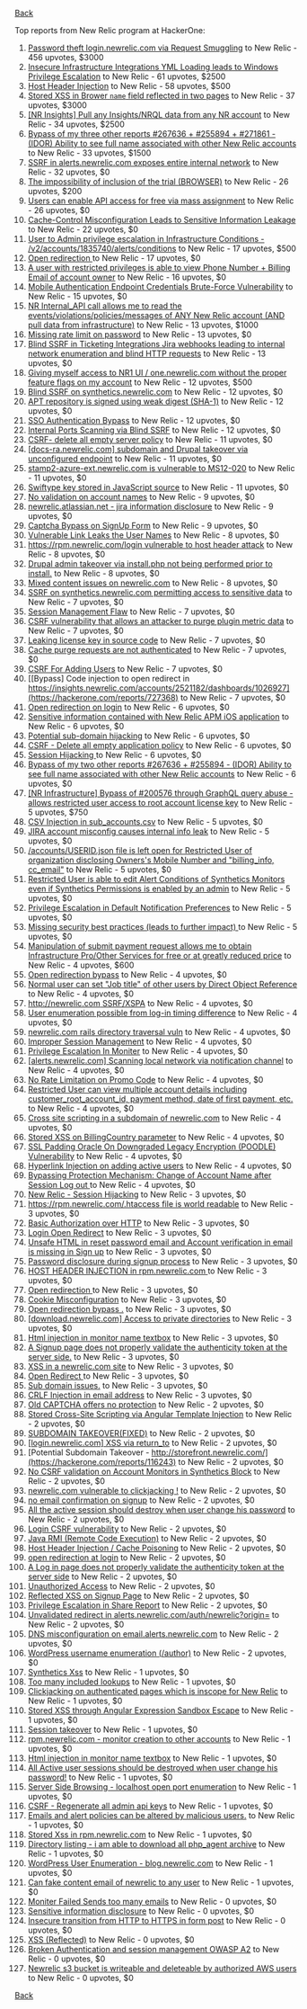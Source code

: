 [Back](../README.md)

Top reports from New Relic program at HackerOne:

1. [Password theft login.newrelic.com via Request Smuggling](https://hackerone.com/reports/498052) to New Relic - 456 upvotes, $3000
2. [Insecure Infrastructure Integrations YML Loading leads to Windows Privilege Escalation](https://hackerone.com/reports/363971) to New Relic - 61 upvotes, $2500
3. [Host Header Injection](https://hackerone.com/reports/698416) to New Relic - 58 upvotes, $500
4. [Stored XSS in Brower `name` field reflected in two pages](https://hackerone.com/reports/348076) to New Relic - 37 upvotes, $3000
5. [[NR Insights] Pull any Insights/NRQL data from any NR account](https://hackerone.com/reports/397137) to New Relic - 34 upvotes, $2500
6. [Bypass of my three other reports #267636 + #255894 + #271861 - (IDOR) Ability to see full name associated with other New Relic accounts](https://hackerone.com/reports/320173) to New Relic - 33 upvotes, $1500
7. [SSRF in alerts.newrelic.com exposes entire internal network](https://hackerone.com/reports/198690) to New Relic - 32 upvotes, $0
8. [The impossibility of inclusion of the trial (BROWSER)](https://hackerone.com/reports/460428) to New Relic - 26 upvotes, $200
9. [Users can enable API access for free via mass assignment](https://hackerone.com/reports/267781) to New Relic - 26 upvotes, $0
10. [Cache-Control Misconfiguration Leads to Sensitive Information Leakage](https://hackerone.com/reports/132835) to New Relic - 22 upvotes, $0
11. [User to Admin privilege escalation in Infrastructure Conditions - /v2/accounts/1835740/alerts/conditions](https://hackerone.com/reports/300879) to New Relic - 17 upvotes, $500
12. [Open redirection ](https://hackerone.com/reports/207285) to New Relic - 17 upvotes, $0
13. [A user with restricted privileges is able to view Phone Number + Billing Email of account owner](https://hackerone.com/reports/197059) to New Relic - 16 upvotes, $0
14. [Mobile Authentication Endpoint Credentials Brute-Force Vulnerability](https://hackerone.com/reports/127202) to New Relic - 15 upvotes, $0
15. [NR Internal_API call allows me to read the events/violations/policies/messages of ANY New Relic account (AND pull data from infrastructure)](https://hackerone.com/reports/271393) to New Relic - 13 upvotes, $1000
16. [Missing rate limit on password](https://hackerone.com/reports/138863) to New Relic - 13 upvotes, $0
17. [Blind SSRF in Ticketing Integrations Jira webhooks leading to internal network enumeration and blind HTTP requests](https://hackerone.com/reports/344032) to New Relic - 13 upvotes, $0
18. [Giving myself access to NR1 UI / one.newrelic.com without the proper feature flags on my account](https://hackerone.com/reports/520623) to New Relic - 12 upvotes, $500
19. [Blind SSRF on synthetics.newrelic.com](https://hackerone.com/reports/141304) to New Relic - 12 upvotes, $0
20. [APT repository is signed using weak digest (SHA-1)](https://hackerone.com/reports/129138) to New Relic - 12 upvotes, $0
21. [SSO Authentication Bypass](https://hackerone.com/reports/168108) to New Relic - 12 upvotes, $0
22. [Internal Ports Scanning via Blind SSRF](https://hackerone.com/reports/263169) to New Relic - 12 upvotes, $0
23. [CSRF- delete all empty server policy](https://hackerone.com/reports/123095) to New Relic - 11 upvotes, $0
24. [[docs-ra.newrelic.com] subdomain and Drupal takeover via unconfigured endpoint](https://hackerone.com/reports/207381) to New Relic - 11 upvotes, $0
25. [stamp2-azure-ext.newrelic.com is vulnerable to MS12-020](https://hackerone.com/reports/384882) to New Relic - 11 upvotes, $0
26. [Swiftype key stored in JavaScript source](https://hackerone.com/reports/427373) to New Relic - 11 upvotes, $0
27. [No validation on account names](https://hackerone.com/reports/114796) to New Relic - 9 upvotes, $0
28. [newrelic.atlassian.net - jira information disclosure](https://hackerone.com/reports/197726) to New Relic - 9 upvotes, $0
29. [Captcha Bypass on SignUp Form](https://hackerone.com/reports/277300) to New Relic - 9 upvotes, $0
30. [Vulnerable Link Leaks the User Names](https://hackerone.com/reports/123089) to New Relic - 8 upvotes, $0
31. [https://rpm.newrelic.com/login vulnerable to host header attack](https://hackerone.com/reports/123078) to New Relic - 8 upvotes, $0
32. [Drupal admin takeover via install.php not being performed prior to install.](https://hackerone.com/reports/329407) to New Relic - 8 upvotes, $0
33. [Mixed content issues on newrelic.com](https://hackerone.com/reports/700091) to New Relic - 8 upvotes, $0
34. [SSRF on synthetics.newrelic.com permitting access to sensitive data](https://hackerone.com/reports/141682) to New Relic - 7 upvotes, $0
35. [Session Management Flaw](https://hackerone.com/reports/152944) to New Relic - 7 upvotes, $0
36. [CSRF vulnerability that allows an attacker to purge plugin metric data](https://hackerone.com/reports/157270) to New Relic - 7 upvotes, $0
37. [Leaking license key in source code](https://hackerone.com/reports/154855) to New Relic - 7 upvotes, $0
38. [Cache purge requests are not authenticated](https://hackerone.com/reports/154278) to New Relic - 7 upvotes, $0
39. [CSRF For Adding Users](https://hackerone.com/reports/225326) to New Relic - 7 upvotes, $0
40. [[Bypass] Code injection to open redirect in https://insights.newrelic.com/accounts/2521182/dashboards/1026927](https://hackerone.com/reports/727368) to New Relic - 7 upvotes, $0
41. [Open redirection on login](https://hackerone.com/reports/123172) to New Relic - 6 upvotes, $0
42. [Sensitive information contained with New Relic APM iOS application](https://hackerone.com/reports/130739) to New Relic - 6 upvotes, $0
43. [Potential sub-domain hijacking](https://hackerone.com/reports/178537) to New Relic - 6 upvotes, $0
44. [CSRF - Delete all empty application policy](https://hackerone.com/reports/123092) to New Relic - 6 upvotes, $0
45. [Session Hijacking ](https://hackerone.com/reports/167460) to New Relic - 6 upvotes, $0
46. [Bypass of my two other reports #267636 + #255894 - (IDOR) Ability to see full name associated with other New Relic accounts](https://hackerone.com/reports/271861) to New Relic - 6 upvotes, $0
47. [[NR Infrastructure] Bypass of #200576 through GraphQL query abuse - allows restricted user access to root account license key](https://hackerone.com/reports/276174) to New Relic - 5 upvotes, $750
48. [CSV Injection in sub_accounts.csv](https://hackerone.com/reports/127032) to New Relic - 5 upvotes, $0
49. [JIRA account misconfig causes internal info leak](https://hackerone.com/reports/139970) to New Relic - 5 upvotes, $0
50. [/accounts/USERID.json file is left open for Restricted User of organization disclosing Owners's Mobile Number and "billing_info, cc_email"](https://hackerone.com/reports/221250) to New Relic - 5 upvotes, $0
51. [Restricted User is able to edit Alert Conditions of Synthetics Monitors even if Synthetics Permissions is enabled by an admin](https://hackerone.com/reports/197436) to New Relic - 5 upvotes, $0
52. [Privilege Escalation in Default Notification Preferences](https://hackerone.com/reports/210298) to New Relic - 5 upvotes, $0
53. [ Missing security best practices (leads to further impact) ](https://hackerone.com/reports/385420) to New Relic - 5 upvotes, $0
54. [Manipulation of submit payment request allows me to obtain Infrastructure Pro/Other Services for free or at greatly reduced price](https://hackerone.com/reports/219356) to New Relic - 4 upvotes, $600
55. [Open redirection bypass](https://hackerone.com/reports/127741) to New Relic - 4 upvotes, $0
56. [Normal user can set "Job title" of other users by Direct Object Reference](https://hackerone.com/reports/123435) to New Relic - 4 upvotes, $0
57. [http://newrelic.com SSRF/XSPA](https://hackerone.com/reports/146875) to New Relic - 4 upvotes, $0
58. [User enumeration possible from log-in timing difference](https://hackerone.com/reports/127026) to New Relic - 4 upvotes, $0
59. [newrelic.com rails directory traversal vuln](https://hackerone.com/reports/134032) to New Relic - 4 upvotes, $0
60. [Improper Session Management](https://hackerone.com/reports/139178) to New Relic - 4 upvotes, $0
61. [Privilege Escalation In Moniter](https://hackerone.com/reports/139502) to New Relic - 4 upvotes, $0
62. [[alerts.newrelic.com] Scanning local network via notification channel](https://hackerone.com/reports/153634) to New Relic - 4 upvotes, $0
63. [No Rate Limitation on Promo Code](https://hackerone.com/reports/123091) to New Relic - 4 upvotes, $0
64. [Restricted User can view multiple account details including customer_root_account_id, payment method, date of first payment, etc.](https://hackerone.com/reports/198221) to New Relic - 4 upvotes, $0
65. [Cross site scripting in a subdomain of newrelic.com](https://hackerone.com/reports/181528) to New Relic - 4 upvotes, $0
66. [Stored XSS on BillingCountry parameter](https://hackerone.com/reports/182414) to New Relic - 4 upvotes, $0
67. [SSL Padding Oracle On Downgraded Legacy Encryption (POODLE) Vulnerability](https://hackerone.com/reports/216271) to New Relic - 4 upvotes, $0
68. [Hyperlink Injection on adding active users](https://hackerone.com/reports/176494) to New Relic - 4 upvotes, $0
69. [Bypassing Protection Mechanism: Change of Account Name after Session Log out ](https://hackerone.com/reports/789305) to New Relic - 4 upvotes, $0
70. [New Relic - Session Hijacking](https://hackerone.com/reports/137480) to New Relic - 3 upvotes, $0
71. [https://rpm.newrelic.com/.htaccess file is world readable](https://hackerone.com/reports/123074) to New Relic - 3 upvotes, $0
72. [Basic Authorization over HTTP](https://hackerone.com/reports/114870) to New Relic - 3 upvotes, $0
73. [Login Open Redirect](https://hackerone.com/reports/131552) to New Relic - 3 upvotes, $0
74. [Unsafe HTML in reset password email    and Account verification in email  is missing in Sign up](https://hackerone.com/reports/114807) to New Relic - 3 upvotes, $0
75. [Password disclosure during signup process](https://hackerone.com/reports/127766) to New Relic - 3 upvotes, $0
76. [HOST HEADER INJECTION in rpm.newrelic.com ](https://hackerone.com/reports/167809) to New Relic - 3 upvotes, $0
77. [Open redirection ](https://hackerone.com/reports/132251) to New Relic - 3 upvotes, $0
78. [Cookie Misconfiguration](https://hackerone.com/reports/163227) to New Relic - 3 upvotes, $0
79. [Open redirection bypass .](https://hackerone.com/reports/144525) to New Relic - 3 upvotes, $0
80. [[download.newrelic.com] Access to private directories](https://hackerone.com/reports/115922) to New Relic - 3 upvotes, $0
81. [Html injection in monitor name textbox](https://hackerone.com/reports/146318) to New Relic - 3 upvotes, $0
82. [A Signup page does not properly validate the authenticity token at the server side.](https://hackerone.com/reports/114799) to New Relic - 3 upvotes, $0
83. [XSS in a newrelic.com site](https://hackerone.com/reports/152368) to New Relic - 3 upvotes, $0
84. [Open Redirect ](https://hackerone.com/reports/177485) to New Relic - 3 upvotes, $0
85. [Sub domain issues.](https://hackerone.com/reports/183577) to New Relic - 3 upvotes, $0
86. [CRLF Injection in email address](https://hackerone.com/reports/796013) to New Relic - 3 upvotes, $0
87. [Old CAPTCHA offers no protection](https://hackerone.com/reports/127028) to New Relic - 2 upvotes, $0
88. [Stored Cross-Site Scripting via Angular Template Injection](https://hackerone.com/reports/132658) to New Relic - 2 upvotes, $0
89. [SUBDOMAIN TAKEOVER(FIXED)](https://hackerone.com/reports/115628) to New Relic - 2 upvotes, $0
90. [[login.newrelic.com] XSS via return_to](https://hackerone.com/reports/115860) to New Relic - 2 upvotes, $0
91. [Potential Subdomain Takeover - http://storefront.newrelic.com/](https://hackerone.com/reports/116243) to New Relic - 2 upvotes, $0
92. [No CSRF validation on Account Monitors in Synthetics Block](https://hackerone.com/reports/140275) to New Relic - 2 upvotes, $0
93. [newrelic.com vulnerable to clickjacking !](https://hackerone.com/reports/123126) to New Relic - 2 upvotes, $0
94. [no email confirmation on signup](https://hackerone.com/reports/123127) to New Relic - 2 upvotes, $0
95. [All the active session should destroy when user change his password](https://hackerone.com/reports/123183) to New Relic - 2 upvotes, $0
96. [Login CSRF vulnerability](https://hackerone.com/reports/156992) to New Relic - 2 upvotes, $0
97. [Java RMI (Remote Code Execution)](https://hackerone.com/reports/163547) to New Relic - 2 upvotes, $0
98. [Host Header Injection / Cache Poisoning](https://hackerone.com/reports/123513) to New Relic - 2 upvotes, $0
99. [open redirection at login](https://hackerone.com/reports/116315) to New Relic - 2 upvotes, $0
100. [A Log in page does not properly validate the authenticity token at the server side](https://hackerone.com/reports/114797) to New Relic - 2 upvotes, $0
101. [Unauthorized Access](https://hackerone.com/reports/116179) to New Relic - 2 upvotes, $0
102. [Reflected XSS on Signup Page](https://hackerone.com/reports/119090) to New Relic - 2 upvotes, $0
103. [Privilege Escalation in Share Report](https://hackerone.com/reports/210304) to New Relic - 2 upvotes, $0
104. [Unvalidated redirect in alerts.newrelic.com/auth/newrelic?origin=](https://hackerone.com/reports/207505) to New Relic - 2 upvotes, $0
105. [DNS misconfiguration on email.alerts.newrelic.com](https://hackerone.com/reports/390537) to New Relic - 2 upvotes, $0
106. [WordPress username enumeration (/author)](https://hackerone.com/reports/414427) to New Relic - 2 upvotes, $0
107. [Synthetics Xss](https://hackerone.com/reports/123649) to New Relic - 1 upvotes, $0
108. [Too many included lookups](https://hackerone.com/reports/125400) to New Relic - 1 upvotes, $0
109. [Clickjacking on authenticated pages which is inscope for New Relic](https://hackerone.com/reports/128645) to New Relic - 1 upvotes, $0
110. [Stored XSS through Angular Expression Sandbox Escape](https://hackerone.com/reports/124724) to New Relic - 1 upvotes, $0
111. [Session takeover](https://hackerone.com/reports/140333) to New Relic - 1 upvotes, $0
112. [rpm.newrelic.com - monitor creation to other accounts](https://hackerone.com/reports/127203) to New Relic - 1 upvotes, $0
113. [Html injection in monitor name  textbox](https://hackerone.com/reports/114852) to New Relic - 1 upvotes, $0
114. [All Active user sessions should be destroyed when user change his password!](https://hackerone.com/reports/157450) to New Relic - 1 upvotes, $0
115. [Server Side Browsing - localhost open port enumeration](https://hackerone.com/reports/122697) to New Relic - 1 upvotes, $0
116. [CSRF - Regenerate all admin api keys](https://hackerone.com/reports/119148) to New Relic - 1 upvotes, $0
117. [Emails and alert policies can be altered by malicious users.](https://hackerone.com/reports/123120) to New Relic - 1 upvotes, $0
118. [Stored Xss in rpm.newrelic.com](https://hackerone.com/reports/170241) to New Relic - 1 upvotes, $0
119. [Directory listing - i am able to download all php_agent archive](https://hackerone.com/reports/207384) to New Relic - 1 upvotes, $0
120. [WordPress User Enumeration - blog.newrelic.com](https://hackerone.com/reports/115817) to New Relic - 1 upvotes, $0
121. [Can fake content email of newrelic to any user](https://hackerone.com/reports/694943) to New Relic - 1 upvotes, $0
122. [Moniter Failed Sends too many emails](https://hackerone.com/reports/194952) to New Relic - 0 upvotes, $0
123. [Sensitive information disclosure](https://hackerone.com/reports/207388) to New Relic - 0 upvotes, $0
124. [Insecure transition from HTTP to HTTPS in form post](https://hackerone.com/reports/123915) to New Relic - 0 upvotes, $0
125. [XSS (Reflected)](https://hackerone.com/reports/176477) to New Relic - 0 upvotes, $0
126. [Broken Authentication and session management OWASP A2](https://hackerone.com/reports/205309) to New Relic - 0 upvotes, $0
127. [Newrelic s3 bucket is writeable and deleteable by authorized AWS users](https://hackerone.com/reports/277262) to New Relic - 0 upvotes, $0


[Back](../README.md)